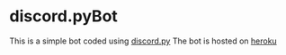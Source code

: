 # discord.pyBot
This is a simple bot coded using [discord.py](https://discordpy.readthedocs.io/en/latest/)
The bot is hosted on [heroku](https://dashboard.heroku.com/)
